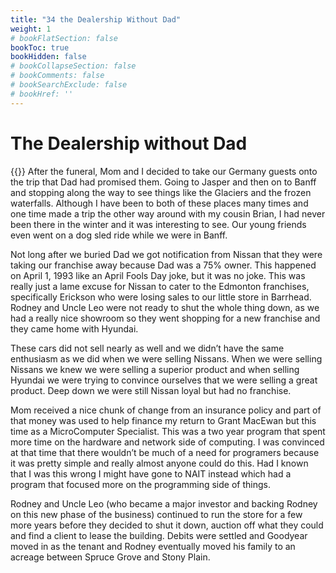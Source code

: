 ```yaml
---
title: "34 the Dealership Without Dad"
weight: 1
# bookFlatSection: false
bookToc: true
bookHidden: false
# bookCollapseSection: false
# bookComments: false
# bookSearchExclude: false
# bookHref: ''
---
```

# The Dealership without Dad
{{<picture src="/images/Mom and Dad.png"  width="300 px">}}
After the funeral, Mom and I decided to take our Germany guests onto the trip that Dad had promised them.  Going to Jasper and then on to Banff and stopping along the way to see things like the Glaciers and the frozen waterfalls.  Although I have been to both of these places many times and one time made a trip the other way around with my cousin Brian, I had never been there in the winter and it was interesting to see.  Our young friends even went on a dog sled ride while we were in Banff.

Not long after we buried Dad we got notification from Nissan that they were taking our franchise away because Dad was a 75% owner.  This happened on April 1, 1993 like an April Fools Day joke, but it was no joke. This was really just a lame excuse for Nissan to cater to the Edmonton franchises, specifically Erickson who were losing sales to our little store in Barrhead. Rodney and Uncle Leo were not ready to shut the whole thing down, as we had a really nice showroom so they went shopping for a new franchise and they came home with Hyundai.

These cars did not sell nearly as well and we didn’t have the same enthusiasm as we did when we were selling Nissans.  When we were selling Nissans we knew we were selling a superior product and when selling Hyundai we were trying to convince ourselves that we were selling a great product.  Deep down we were still Nissan loyal but had no franchise.

Mom received a nice chunk of change from an insurance policy and part of that money was used to help finance my return to Grant MacEwan but this time as a MicroComputer Specialist.  This was a two year program that spent more time on the hardware and network side of computing.  I was convinced at that time that there wouldn’t be much of a need for programers because it was pretty simple and really almost anyone could do this.  Had I known that I was this wrong I might have gone to NAIT instead which had a program that focused more on the programming side of things.

Rodney and Uncle Leo (who became a major investor and backing Rodney on this new phase of the business) continued to run the store for a few more years before they decided to shut it down, auction off what they could and find a client to lease the building.  Debits were settled and Goodyear moved in as the tenant and Rodney eventually moved his family to an acreage between Spruce Grove and Stony Plain.